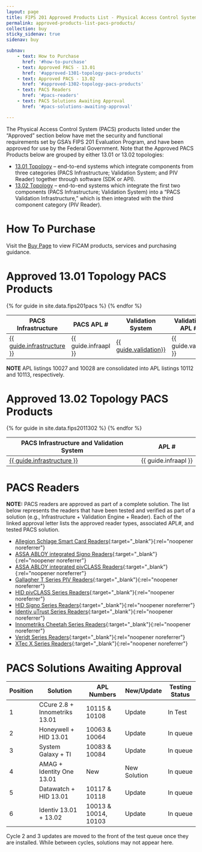 ```yaml
---
layout: page
title: FIPS 201 Approved Products List - Physical Access Control System Components
permalink: approved-products-list-pacs-products/
collection: buy
sticky_sidenav: true
sidenav: buy

subnav:
    - text: How to Purchase
      href: '#how-to-purchase'
    - text: Approved PACS - 13.01
      href: '#approved-1301-topology-pacs-products'
    - text: Approved PACS - 13.02
      href: '#approved-1302-topology-pacs-products'
    - text: PACS Readers
      href: '#pacs-readers'      
    - text: PACS Solutions Awaiting Approval
      href: '#pacs-solutions-awaiting-approval'

---
```


The Physical Access Control System (PACS) products listed under the “Approved” section below have met the security and functional requirements set by GSA’s FIPS 201 Evaluation Program, and have been approved for use by the Federal Government. Note that the Approved PACS Products below are grouped by either 13.01 or 13.02 topologies:

- [13.01 Topology](#approved-1301-topology-pacs-products) – end-to-end systems which integrate components from three categories (PACS Infrastructure; Validation System; and PIV Reader) together through software (SDK or API).
- [13.02 Topology](#approved-1302-topology-pacs-products) – end-to-end systems which integrate the first two components (PACS Infrastructure; Validation System) into a “PACS Validation Infrastructure,” which is then integrated with the third component category (PIV Reader).

# How To Purchase

Visit the [Buy Page](../buy/) to view FICAM products, services and purchasing guidance.

# Approved 13.01 Topology PACS Products

<!--
<fieldset class="usa-fieldset-inputs guide-filter">
  <legend>Topologies</legend>
    <ul class="usa-unstyled-list">
      {% for category in categories %}
        <li>
          <input class="guide-filter-category" id="category-{{ category | slugify }}" type="checkbox" name="categories" value="{{ category }}" checked>
          <label for="category-{{ category | slugify }}">{{ category }}</label>
        </li>
      {% endfor %}
    </ul>
</fieldset>
-->

<table class="usa-table--borderless">
  <thead class="usa-sr">
    <tr>
      <th id="pacs-table-heading-infra" scope="col">PACS Infrastructure</th>
      <th id="pacs-table-heading-fipsstatus" scope="col">PACS APL #</th>
      <th id="pacs-table-heading-validation" scope="col">Validation System</th>
      <th id="pacs-table-heading-cardreader" scope="col">Validation APL #</th>
    </tr>
  </thead>
  <tbody>
      {% for guide in site.data.fips201pacs %}
          <tr class="pacs-table-row" data-category="{{ guide.category }}">
            <td headers="pacs-table-heading-{{ category | slugify }} pacs-table-heading-infrastructure"><a href="{{ guide.infraurl | prepend: site.baseurl }}" target="_blank" rel="noopener noreferrer">{{ guide.infrastructure }}</a></td>
            <td headers="pacs-table-heading-{{ category | slugify }} pacs-table-heading-infraapl">{{ guide.infraapl }}</td>
            <td headers="pacs-table-heading-{{ category | slugify }} pacs-table-heading-validation"><a href="{{ guide.valurl | prepend: site.baseurl }}" target="_blank" rel="noopener noreferrer">{{ guide.validation}}</a></td>
             <td headers="pacs-table-heading-{{ category | slugify }} pacs-table-heading-valapl">{{ guide.valapl }}</td>
          </tr>
      {% endfor %}
  </tbody>
</table>

**NOTE** APL listings 10027 and 10028 are consolidated into APL listings 10112 and 10113, respectively.


# Approved 13.02 Topology PACS Products

<table class="usa-table--borderless">
  <thead class="usa-sr">
    <tr>
      <th id="pacs-table-heading-infra" scope="col">PACS Infrastructure and Validation System</th>
      <th id="pacs-table-heading-infraapl" scope="col"> APL # </th>
    </tr>
  </thead>
  <tbody>
      {% for guide in site.data.fips2011302 %}
          <tr class="pacs-table-row" data-category="{{ guide.category }}">
            <td headers="pacs-table-heading-{{ category | slugify }} pacs-table-heading-infrastructure"><a href="{{ guide.infraurl | prepend: site.baseurl }}" target="_blank" rel="noopener noreferrer">{{ guide.infrastructure }}</a></td>
            <td headers="pacs-table-heading-{{ category | slugify }} pacs-table-heading-infraapl">{{ guide.infraapl }}</td>
          </tr>
      {% endfor %}
  </tbody>
</table>

# PACS Readers
**NOTE:**  PACS readers are approved as part of a complete solution.  The list below represents the readers that have been tested and verified as part of a solution (e.g., Infrastructure + Validation Engine + Reader).  Each of the linked approval letter lists the approved reader types, associated APL#, and tested PACS solution.
- [Allegion Schlage Smart Card Readers]({{site.baseurl}}/docs/apl-10128-29-allegion.pdf){:target="_blank"}{:rel="noopener noreferrer"}
- [ASSA ABLOY integrated Signo Readers]({{site.baseurl}}/docs/apl-10138-10141-ASSA.pdf){:target="_blank"}{:rel="noopener noreferrer"}
- [ASSA ABLOY integrated pivCLASS Readers]({{site.baseurl}}/docs/apl-10142-HES.pdf){:target="_blank"}{:rel="noopener noreferrer"}
- [Gallagher T Series PIV Readers]({{site.baseurl}}/docs/apl-10021-22-23-38-39-99-100-101-102-gallagher.pdf){:target="_blank"}{:rel="noopener noreferrer"}
- [HID pivCLASS Series Readers]({{site.baseurl}}/docs/apl-10003-4-5-6-7-8-26-52-85-pivclass.pdf){:target="_blank"}{:rel="noopener noreferrer"}
- [HID Signo Series Readers]({{site.baseurl}}/docs/apl-10134-10137-Signo.pdf){:target="_blank"}{:rel="noopener noreferrer"}
- [Identiv uTrust Series Readers]({{site.baseurl}}/docs/apl-10104-5-6-7-19-identiv.pdf){:target="_blank"}{:rel="noopener noreferrer"}
- [Innometriks Cheetah Series Readers]({{site.baseurl}}/docs/apl-10109-130-cheetah.pdf){:target="_blank"}{:rel="noopener noreferrer"}
- [Veridt Series Readers]({{site.baseurl}}/docs/apl-10031-32-33-34-35-92-93-94-95-96-veridt.pdf){:target="_blank"}{:rel="noopener noreferrer"}
- [XTec X Series Readers]({{site.baseurl}}/docs/apl-10077-82-xtec.pdf){:target="_blank"}{:rel="noopener noreferrer"}

# PACS Solutions Awaiting Approval

| Position | Solution | APL Numbers | New/Update | Testing Status |
| -------- | -------- | ---------- | -------------- |-------------|
| 1 | CCure 2.8 + Innometriks 13.01 | 10115 & 10108 | Update | In Test |
| 2 | Honeywell + HID 13.01 | 10063 & 10064 | Update | In queue |
| 3	| System Galaxy + TI | 10083 & 10084 | Update | In queue | 
| 4	| AMAG + Identity One 13.01 | New | New Solution | In queue |
| 5 | Datawatch + HID 13.01 | 10117 & 10118 | Update | In queue |
| 6 | Identiv 13.01 + 13.02 | 10013 & 10014, 10103 | Update | In queue |


Cycle 2 and 3 updates are moved to the front of the test queue once they are installed. While between cycles, solutions may not appear here.
